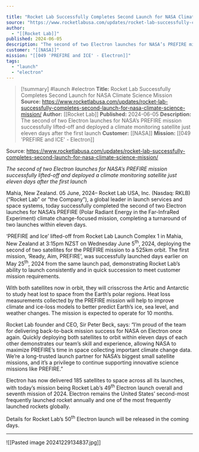 ```yaml
---

title: "Rocket Lab Successfully Completes Second Launch for NASA Climate Science Mission  "
source: "https://www.rocketlabusa.com/updates/rocket-lab-successfully-completes-second-launch-for-nasa-climate-science-mission/"
author:
  - "[[Rocket Lab]]"
published: 2024-06-05
description: "The second of two Electron launches for NASA’s PREFIRE mission successfully lifted-off and deployed a climate monitoring satellite just eleven days after the first launch"
customer: "[[NASA]]"
mission: "[[049 'PREFIRE and ICE' - Electron]]"
tags:
  - "launch"
  - "electron"
---
```

>[!summary]
#launch #electron
**Title:** Rocket Lab Successfully Completes Second Launch for NASA Climate Science Mission  
**Source:** https://www.rocketlabusa.com/updates/rocket-lab-successfully-completes-second-launch-for-nasa-climate-science-mission/
**Author:** [[Rocket Lab]]
**Published:** 2024-06-05
**Description:** The second of two Electron launches for NASA’s PREFIRE mission successfully lifted-off and deployed a climate monitoring satellite just eleven days after the first launch
**Customer:** [[NASA]]
**Mission:** [[049 'PREFIRE and ICE' - Electron]]

Source: https://www.rocketlabusa.com/updates/rocket-lab-successfully-completes-second-launch-for-nasa-climate-science-mission/

*The second of two Electron launches for NASA’s PREFIRE mission successfully lifted-off and deployed a climate monitoring satellite just eleven days after the first launch*

Mahia, New Zealand. 05 June, 2024– Rocket Lab USA, Inc. (Nasdaq: RKLB) (“Rocket Lab” or “the Company”), a global leader in launch services and space systems, today successfully completed the second of two Electron launches for NASA’s PREFIRE (Polar Radiant Energy in the Far-InfraRed Experiment) climate change-focused mission, completing a turnaround of two launches within eleven days.

‘PREFIRE and Ice’ lifted-off from Rocket Lab Launch Complex 1 in Mahia, New Zealand at 3:15pm NZST on Wednesday June 5<sup>th</sup>, 2024, deploying the second of two satellites for the PREFIRE mission to a 525km orbit. The first mission, ‘Ready, Aim, PREFIRE’, was successfully launched days earlier on May 25<sup>th</sup>, 2024 from the same launch pad, demonstrating Rocket Lab’s ability to launch consistently and in quick succession to meet customer mission requirements.

With both satellites now in orbit, they will crisscross the Artic and Antarctic to study heat lost to space from the Earth’s polar regions. Heat loss measurements collected by the PREFIRE mission will help to improve climate and ice-loss models to better predict Earth’s ice, sea level, and weather changes. The mission is expected to operate for 10 months.

Rocket Lab founder and CEO, Sir Peter Beck, says: “I’m proud of the team for delivering back-to-back mission success for NASA on Electron once again. Quickly deploying both satellites to orbit within eleven days of each other demonstrates our team’s skill and experience, allowing NASA to maximize PREFIRE’s time in space collecting important climate change data. We’re a long-trusted launch partner for NASA’s biggest small satellite missions, and it’s a privilege to continue supporting innovative science missions like PREFIRE.”

Electron has now delivered 185 satellites to space across all its launches, with today’s mission being Rocket Lab’s 49<sup>th</sup> Electron launch overall and seventh mission of 2024. Electron remains the United States’ second-most frequently launched rocket annually and one of the most frequently launched rockets globally.

Details for Rocket Lab’s 50<sup>th</sup> Electron launch will be released in the coming days.

---

![[Pasted image 20241229134837.jpg]]